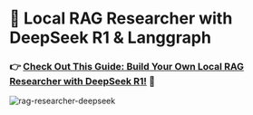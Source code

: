 # 🚀 **Local RAG Researcher with DeepSeek R1 & Langgraph**

### 👉 **[Check Out This Guide: Build Your Own Local RAG Researcher with DeepSeek R1!](https://dev.to/kaymen99/build-your-own-local-rag-researcher-with-deepseek-r1-11m) 🚀**

![rag-researcher-deepseek](https://github.com/user-attachments/assets/5dc34341-3a2f-461c-b66d-46b134fe5bd9)
